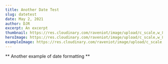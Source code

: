 ```yaml
---
title: Another Date Test
slug: datetest
date: May 2, 2021
author: DJR
excerpt: An excerpt
thumbnail: https://res.cloudinary.com/raveniot/image/upload/c_scale,w_833/v1619638150/symmetry_afzqhu.jpg
heroImage: https://res.cloudinary.com/raveniot/image/upload/c_scale,w_833/v1619638150/symmetry_afzqhu.jpg
exampleImage: https://res.cloudinary.com/raveniot/image/upload/c_scale,w_833/v1619638150/symmetry_afzqhu.jpg
---
```

** Another example of date formatting **